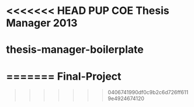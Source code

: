 <<<<<<< HEAD
PUP COE Thesis Manager 2013
=======
thesis-manager-boilerplate
==========================
=======
Final-Project
=============
>>>>>>> 0406741990df0c9b2c6d726ff6119e4924674120

